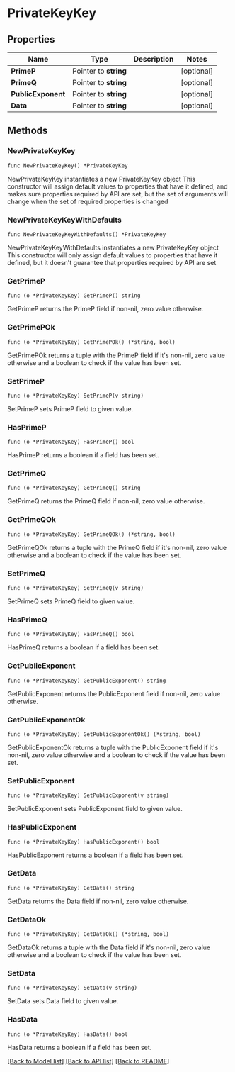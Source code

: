 # PrivateKeyKey

## Properties

Name | Type | Description | Notes
------------ | ------------- | ------------- | -------------
**PrimeP** | Pointer to **string** |  | [optional] 
**PrimeQ** | Pointer to **string** |  | [optional] 
**PublicExponent** | Pointer to **string** |  | [optional] 
**Data** | Pointer to **string** |  | [optional] 

## Methods

### NewPrivateKeyKey

`func NewPrivateKeyKey() *PrivateKeyKey`

NewPrivateKeyKey instantiates a new PrivateKeyKey object
This constructor will assign default values to properties that have it defined,
and makes sure properties required by API are set, but the set of arguments
will change when the set of required properties is changed

### NewPrivateKeyKeyWithDefaults

`func NewPrivateKeyKeyWithDefaults() *PrivateKeyKey`

NewPrivateKeyKeyWithDefaults instantiates a new PrivateKeyKey object
This constructor will only assign default values to properties that have it defined,
but it doesn't guarantee that properties required by API are set

### GetPrimeP

`func (o *PrivateKeyKey) GetPrimeP() string`

GetPrimeP returns the PrimeP field if non-nil, zero value otherwise.

### GetPrimePOk

`func (o *PrivateKeyKey) GetPrimePOk() (*string, bool)`

GetPrimePOk returns a tuple with the PrimeP field if it's non-nil, zero value otherwise
and a boolean to check if the value has been set.

### SetPrimeP

`func (o *PrivateKeyKey) SetPrimeP(v string)`

SetPrimeP sets PrimeP field to given value.

### HasPrimeP

`func (o *PrivateKeyKey) HasPrimeP() bool`

HasPrimeP returns a boolean if a field has been set.

### GetPrimeQ

`func (o *PrivateKeyKey) GetPrimeQ() string`

GetPrimeQ returns the PrimeQ field if non-nil, zero value otherwise.

### GetPrimeQOk

`func (o *PrivateKeyKey) GetPrimeQOk() (*string, bool)`

GetPrimeQOk returns a tuple with the PrimeQ field if it's non-nil, zero value otherwise
and a boolean to check if the value has been set.

### SetPrimeQ

`func (o *PrivateKeyKey) SetPrimeQ(v string)`

SetPrimeQ sets PrimeQ field to given value.

### HasPrimeQ

`func (o *PrivateKeyKey) HasPrimeQ() bool`

HasPrimeQ returns a boolean if a field has been set.

### GetPublicExponent

`func (o *PrivateKeyKey) GetPublicExponent() string`

GetPublicExponent returns the PublicExponent field if non-nil, zero value otherwise.

### GetPublicExponentOk

`func (o *PrivateKeyKey) GetPublicExponentOk() (*string, bool)`

GetPublicExponentOk returns a tuple with the PublicExponent field if it's non-nil, zero value otherwise
and a boolean to check if the value has been set.

### SetPublicExponent

`func (o *PrivateKeyKey) SetPublicExponent(v string)`

SetPublicExponent sets PublicExponent field to given value.

### HasPublicExponent

`func (o *PrivateKeyKey) HasPublicExponent() bool`

HasPublicExponent returns a boolean if a field has been set.

### GetData

`func (o *PrivateKeyKey) GetData() string`

GetData returns the Data field if non-nil, zero value otherwise.

### GetDataOk

`func (o *PrivateKeyKey) GetDataOk() (*string, bool)`

GetDataOk returns a tuple with the Data field if it's non-nil, zero value otherwise
and a boolean to check if the value has been set.

### SetData

`func (o *PrivateKeyKey) SetData(v string)`

SetData sets Data field to given value.

### HasData

`func (o *PrivateKeyKey) HasData() bool`

HasData returns a boolean if a field has been set.


[[Back to Model list]](../README.md#documentation-for-models) [[Back to API list]](../README.md#documentation-for-api-endpoints) [[Back to README]](../README.md)


